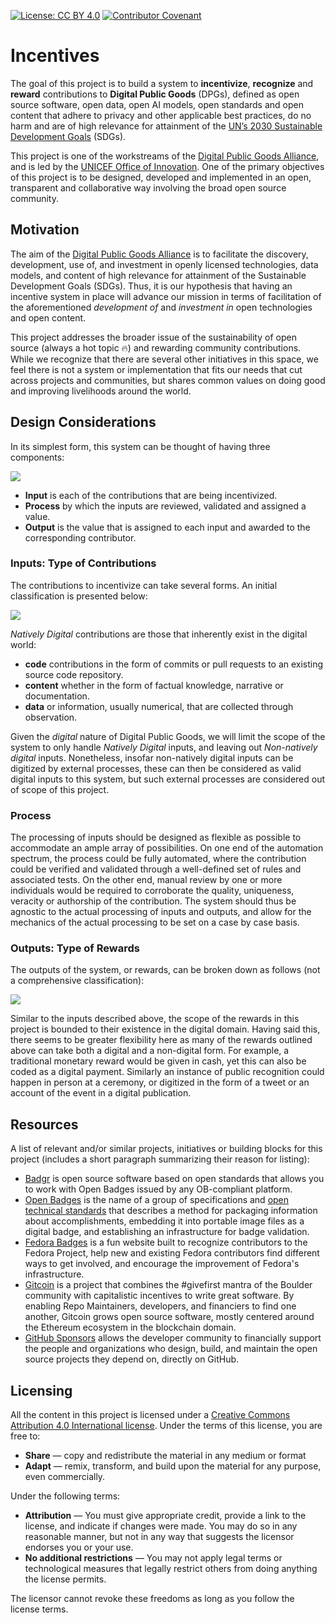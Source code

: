 [![License: CC BY 4.0](https://img.shields.io/badge/License-CC%20BY%204.0-brightgreen.svg)](https://creativecommons.org/licenses/by/4.0/)
[![Contributor Covenant](https://img.shields.io/badge/Contributor%20Covenant-v2.0%20adopted-ff69b4.svg)](code_of_conduct.md)

# Incentives

The goal of this project is to build a system to **incentivize**, **recognize** and **reward** contributions to **Digital Public Goods** (DPGs), defined as open source software, open data, open AI models, open standards and open content that adhere to privacy and other applicable best practices, do no harm and are of high relevance for attainment of the [UN’s 2030 Sustainable Development Goals](https://www.undp.org/content/undp/en/home/sustainable-development-goals.html) (SDGs). 

This project is one of the workstreams of the [Digital Public Goods Alliance](https://digitalpublicgoods.net/), and is led by the [UNICEF Office of Innovation](https://www.unicef.org/innovation/). One of the primary objectives of this project is to be designed, developed and implemented in an open, transparent and collaborative way involving the broad open source community.

## Motivation

The aim of the [Digital Public Goods Alliance](https://digitalpublicgoods.net/) is to facilitate the discovery, development, use of, and investment in openly licensed technologies, data models, and content of high relevance for attainment of the Sustainable Development Goals (SDGs). Thus, it is our hypothesis that having an incentive system in place will advance our mission in terms of facilitation of the aforementioned *development of* and *investment in* open technologies and open content.

This project addresses the broader issue of the sustainability of open source (always a hot topic 🔥) and rewarding community contributions. While we recognize that there are several other initiatives in this space, we feel there is not a system or implementation that fits our needs that cut across projects and communities, but shares common values on doing good and improving livelihoods around the world.

## Design Considerations

In its simplest form, this system can be thought of having three components:

[![](https://mermaid.ink/svg/eyJjb2RlIjoiZ3JhcGggTFJcblx0QVtJbnB1dF0gLS0-QihQcm9jZXNzKVxuXHRCIC0tPiBDW091dHB1dF1cblx0XHRcdFx0XHQiLCJtZXJtYWlkIjp7InRoZW1lIjoiZGVmYXVsdCJ9LCJ1cGRhdGVFZGl0b3IiOmZhbHNlfQ)](https://mermaid-js.github.io/mermaid-live-editor/#/edit/eyJjb2RlIjoiZ3JhcGggTFJcblx0QVtJbnB1dF0gLS0-IEIoUHJvY2Vzcylcblx0QiAtLT4gQ1tPdXRwdXRdXG5cblx0XHRcdFx0XHQiLCJtZXJtYWlkIjp7InRoZW1lIjoiZGVmYXVsdCJ9LCJ1cGRhdGVFZGl0b3IiOmZhbHNlfQ)

- **Input** is each of the contributions that are being incentivized.
- **Process** by which the inputs are reviewed, validated and assigned a value.
- **Output** is the value that is assigned to each input and awarded to the corresponding contributor.

### Inputs: Type of Contributions

The contributions to incentivize can take several forms. An initial classification is presented below:

[![](https://mermaid.ink/svg/eyJjb2RlIjoiZ3JhcGggTFJcblx0QShDb250cmlidXRpb25zKSAtLT4gQihOYXRpdmVseSBEaWdpdGFsKVxuXHRBIC0tPiBDKE5hdGl2ZWx5IE5vbi1EaWdpdGFsKVxuXHRCOjo6Z3JlZW4gLS0-IEQoQ29kZSlcblx0QiAtLT4gRShDb250ZW50KVxuXHRCIC0tPiBGKERhdGEpXG5cdEQ6OjpncmVlblxuXHRFOjo6Z3JlZW5cblx0Rjo6OmdyZWVuXG5cdGNsYXNzRGVmIGdyZWVuIGZpbGw6IzBGMDtcbiIsIm1lcm1haWQiOnsidGhlbWUiOiJkZWZhdWx0In0sInVwZGF0ZUVkaXRvciI6ZmFsc2V9)](https://mermaid-js.github.io/mermaid-live-editor/#/edit/eyJjb2RlIjoiZ3JhcGggTFJcblx0QShDb250cmlidXRpb25zKSAtLT4gQihOYXRpdmVseSBEaWdpdGFsKVxuXHRBIC0tPiBDKE5hdGl2ZWx5IE5vbi1EaWdpdGFsKVxuXHRCOjo6Z3JlZW4gLS0-IEQoQ29kZSlcblx0QiAtLT4gRShDb250ZW50KVxuXHRCIC0tPiBGKERhdGEpXG5cdEQ6OjpncmVlblxuXHRFOjo6Z3JlZW5cblx0Rjo6OmdyZWVuXG5cdGNsYXNzRGVmIGdyZWVuIGZpbGw6IzBGMDtcbiIsIm1lcm1haWQiOnsidGhlbWUiOiJkZWZhdWx0In0sInVwZGF0ZUVkaXRvciI6ZmFsc2V9)

*Natively Digital* contributions are those that inherently exist in the digital world:
- **code** contributions in the form of commits or pull requests to an existing source code repository.
- **content** whether in the form of factual knowledge, narrative or documentation.
- **data** or information, usually numerical, that are collected through observation.

Given the *digital* nature of Digital Public Goods, we will limit the scope of the system to only handle *Natively Digital* inputs, and leaving out *Non-natively digital* inputs. Nonetheless, insofar non-natively digital inputs can be digitized by external processes, these can then be considered as valid digital inputs to this system, but such external processes are considered out of scope of this project.

### Process

The processing of inputs should be designed as flexible as possible to accommodate an ample array of possibilities. On one end of the automation spectrum, the process could be fully automated, where the contribution could be verified and validated through a well-defined set of rules and associated tests. On the other end, manual review by one or more individuals would be required to corroborate the quality, uniqueness, veracity or authorship of the contribution. The system should thus be agnostic to the actual processing of inputs and outputs, and allow for the mechanics of the actual processing to be set on a case by case basis.

### Outputs: Type of Rewards

The outputs of the system, or rewards, can be broken down as follows (not a comprehensive classification):

[![](https://mermaid.ink/svg/eyJjb2RlIjoiZ3JhcGggTFJcblx0QShSZXdhcmRzKSAtLT4gQihGaW5hbmNpYWwpXG5cdEEgLS0-IEMoTm9uLUZpbmFuY2lhbClcblx0QiAtLT4gRChNb25ldGFyeSlcblx0QiAtLT4gRShOb24tTW9uZXRhcnkpXG5cdEUgLS0-IEgoQ3JlZGl0cylcblx0RSAtLT4gSShDb3Vwb25zKVxuXHRFIC0tPiBKKFRpY2tldHMpXG5cdEUgLS0-IEsoQ2FyZWVyIE9wcHMpXG5cdEQgLS0-IEYoRmlhdClcblx0RCAtLT4gRyhDcnlwdG8pXG5cdEMgLS0-IEwoQmFkZ2VzKVxuXHRDIC0tPiBNKFB1YmxpYyBSZWNvZ25pdGlvbilcbiIsIm1lcm1haWQiOnsidGhlbWUiOiJkZWZhdWx0In0sInVwZGF0ZUVkaXRvciI6ZmFsc2V9)](https://mermaid-js.github.io/mermaid-live-editor/#/edit/eyJjb2RlIjoiZ3JhcGggTFJcblx0QShSZXdhcmRzKSAtLT4gQihGaW5hbmNpYWwpXG5cdEEgLS0-IEMoTm9uLUZpbmFuY2lhbClcblx0QiAtLT4gRChNb25ldGFyeSlcblx0QiAtLT4gRShOb24tTW9uZXRhcnkpXG5cdEUgLS0-IEgoQ3JlZGl0cylcblx0RSAtLT4gSShDb3Vwb25zKVxuXHRFIC0tPiBKKFRpY2tldHMpXG5cdEUgLS0-IEsoQ2FyZWVyIE9wcHMpXG5cdEQgLS0-IEYoRmlhdClcblx0RCAtLT4gRyhDcnlwdG8pXG5cdEMgLS0-IEwoQmFkZ2VzKVxuXHRDIC0tPiBNKFB1YmxpYyBSZWNvZ25pdGlvbilcbiIsIm1lcm1haWQiOnsidGhlbWUiOiJkZWZhdWx0In0sInVwZGF0ZUVkaXRvciI6ZmFsc2V9)

Similar to the inputs described above, the scope of the rewards in this project is bounded to their existence in the digital domain. Having said this, there seems to be greater flexibility here as many of the rewards outlined above can take both a digital and a non-digital form. For example, a traditional monetary reward would be given in cash, yet this can also be coded as a digital payment. Similarly an instance of public recognition could happen in person at a ceremony, or digitized in the form of a tweet or an account of the event in a digital publication.

## Resources

A list of relevant and/or similar projects, initiatives or building blocks for this project (includes a short paragraph summarizing their reason for listing):

* [Badgr](https://badgr.org/) is open source software based on open standards that allows you to work with Open Badges issued by any OB-compliant platform.
* [Open Badges](https://openbadges.org/) is the name of a group of specifications and [open technical standards](https://www.imsglobal.org/activity/digital-badges) that describes a method for packaging information about accomplishments, embedding it into portable image files as a digital badge, and establishing an infrastructure for badge validation. 
* [Fedora Badges](https://badges.fedoraproject.org/) is a fun website built to recognize contributors to the Fedora Project, help new and existing Fedora contributors find different ways to get involved, and encourage the improvement of Fedora's infrastructure.
* [Gitcoin](https://gitcoin.com) is a project that combines the #givefirst mantra of the Boulder community with capitalistic incentives to write great software. By enabling Repo Maintainers, developers, and financiers to find one another, Gitcoin grows open source software, mostly centered around the Ethereum ecosystem in the blockchain domain.
* [GitHub Sponsors](https://github.com/sponsors) allows the developer community to financially support the people and organizations who design, build, and maintain the open source projects they depend on, directly on GitHub.

## Licensing

All the content in this project is licensed under a [Creative Commons Attribution 4.0 International license](https://creativecommons.org/licenses/by/4.0/). Under the terms of this license, you are free to:

* **Share** — copy and redistribute the material in any medium or format
* **Adapt** — remix, transform, and build upon the material for any purpose, even commercially.

Under the following terms:

* **Attribution** — You must give appropriate credit, provide a link to the license, and indicate if changes were made. You may do so in any reasonable manner, but not in any way that suggests the licensor endorses you or your use.
* **No additional restrictions** — You may not apply legal terms or technological measures that legally restrict others from doing anything the license permits.

The licensor cannot revoke these freedoms as long as you follow the license terms.

